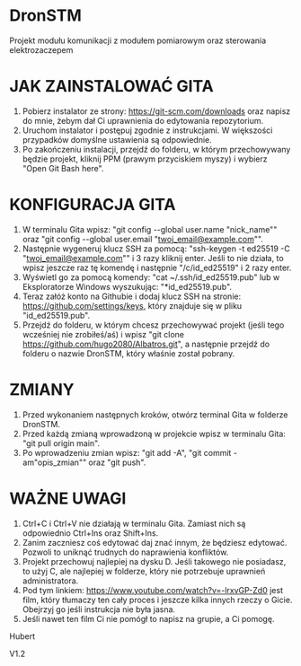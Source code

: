 # DronSTM
Projekt modułu komunikacji z modułem pomiarowym oraz sterowania elektrozaczepem

# JAK ZAINSTALOWAĆ GITA
1. Pobierz instalator ze strony: https://git-scm.com/downloads oraz napisz do mnie, żebym dał Ci uprawnienia do edytowania repozytorium.
2. Uruchom instalator i postępuj zgodnie z instrukcjami. W większości przypadków domyślne ustawienia są odpowiednie.
3. Po zakończeniu instalacji, przejdź do folderu, w którym przechowywany będzie projekt, kliknij PPM (prawym przyciskiem myszy) i wybierz "Open Git Bash here".

# KONFIGURACJA GITA
1. W terminalu Gita wpisz: "git config --global user.name "nick_name"" oraz "git config --global user.email "twoj_email@example.com"".
2. Następnie wygeneruj klucz SSH za pomocą: "ssh-keygen -t ed25519 -C "twoj_email@example.com"" i 3 razy kliknij enter. Jeśli to nie działa, to wpisz jeszcze raz tę komendę i następnie "/c/id_ed25519" i 2 razy enter.
3. Wyświetl go za pomocą komendy: "cat ~/.ssh/id_ed25519.pub" lub w Eksploratorze Windows wyszukując: "*id_ed25519.pub".
4. Teraz załóż konto na Githubie i dodaj klucz SSH na stronie: https://github.com/settings/keys, który znajduje się w pliku "id_ed25519.pub".
5. Przejdź do folderu, w którym chcesz przechowywać projekt (jeśli tego wcześniej nie zrobiłeś/aś) i wpisz "git clone https://github.com/hugo2080/Albatros.git", a następnie przejdź do folderu o nazwie DronSTM, który właśnie został pobrany.

# ZMIANY
1. Przed wykonaniem następnych kroków, otwórz terminal Gita w folderze DronSTM.
2. Przed każdą zmianą wprowadzoną w projekcie wpisz w terminalu Gita: "git pull origin main".
3. Po wprowadzeniu zmian wpisz: "git add -A", "git commit -am"opis_zmian"" oraz "git push".

# WAŻNE UWAGI
1. Ctrl+C i Ctrl+V nie działają w terminalu Gita. Zamiast nich są odpowiednio Ctrl+Ins oraz Shift+Ins.
2. Zanim zaczniesz coś edytować daj znać innym, że będziesz edytować. Pozwoli to uniknąć trudnych do naprawienia konfliktów.
3. Projekt przechowuj najlepiej na dysku D. Jeśli takowego nie posiadasz, to użyj C, ale najlepiej w folderze, który nie potrzebuje uprawnień administratora.
4. Pod tym linkiem: https://www.youtube.com/watch?v=-lrxvGP-Zd0 jest film, który tłumaczy ten cały proces i jeszcze kilka innych rzeczy o Gicie. Obejrzyj go jeśli instrukcja nie była jasna.
5. Jeśli nawet ten film Ci nie pomógł to napisz na grupie, a Ci pomogę.

Hubert

 
 
 
 
 
 
 
 
 
 
 
 
 
 
 
 
 
 
 
 
 
 
 
 
 
 
 
 
 
 
 
 
 
 
 
 
 
 
 
 V1.2